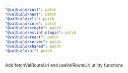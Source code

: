 ```yaml
---
"@valbuild/init": patch
"@valbuild/next": patch
"@valbuild/cli": patch
"@valbuild/core": patch
"@valbuild/create": patch
"@valbuild/eslint-plugin": patch
"@valbuild/react": patch
"@valbuild/server": patch
"@valbuild/shared": patch
"@valbuild/ui": patch
---
```


Add fetchValRouteUrl and useValRouteUrl utility functions
